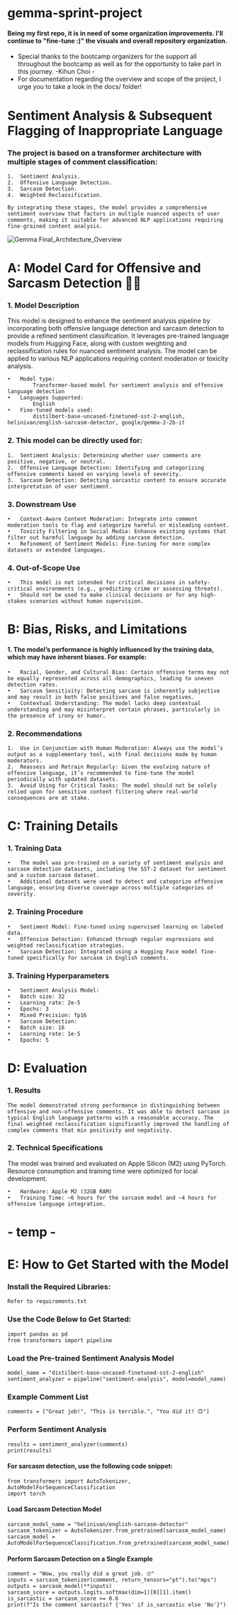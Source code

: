 # gemma-sprint-project


#### Being my first repo, it is in need of some organization improvements. I'll continue to "fine-tune :)" the visuals and overall repository organization. 

  - Special thanks to the bootcamp organizers for the support all throughout the bootcamp as well as for the opportunity to take part in this journey. -Kihun Choi -
  - For documentation regarding the overview and scope of the project, I urge you to take a look in the docs/ folder!



# Sentiment Analysis &amp; Subsequent Flagging of Inappropriate Language


### The project is based on a transformer architecture with multiple stages of comment classification:

	1.	Sentiment Analysis.
	2.	Offensive Language Detection.
	3.	Sarcasm Detection.
	4.	Weighted Reclassification.

    By integrating these stages, the model provides a comprehensive sentiment overview that factors in multiple nuanced aspects of user comments, making it suitable for advanced NLP applications requiring fine-grained content analysis.
     

![Gemma  Final_Architecture_Overview](https://github.com/user-attachments/assets/ed02ac3c-35f4-4a6b-a6e1-57bef0530617)



# A: Model Card for Offensive and Sarcasm Detection 📢💬

### 1. Model Description
This model is designed to enhance the sentiment analysis pipeline by incorporating both offensive language detection and sarcasm detection to provide a refined sentiment classification. It leverages pre-trained language models from Hugging Face, along with custom weighting and reclassification rules for nuanced sentiment analysis. The model can be applied to various NLP applications requiring content moderation or toxicity analysis.

	•	Model type: 
	        Transformer-based model for sentiment analysis and offensive language detection
	•	Languages Supported: 
	        English
	•	Fine-tuned models used: 
	        distilbert-base-uncased-finetuned-sst-2-english, helinivan/english-sarcasm-detector, google/gemma-2-2b-it

### 2. This model can be directly used for:

	1.	Sentiment Analysis: Determining whether user comments are positive, negative, or neutral.
	2.	Offensive Language Detection: Identifying and categorizing offensive comments based on varying levels of severity.
	3.	Sarcasm Detection: Detecting sarcastic content to ensure accurate interpretation of user sentiment.

### 3. Downstream Use

	•	Context-Aware Content Moderation: Integrate into comment moderation tools to flag and categorize harmful or misleading content.
	•	Toxicity Filtering in Social Media: Enhance existing systems that filter out harmful language by adding sarcasm detection.
	•	Refinement of Sentiment Models: Fine-tuning for more complex datasets or extended languages.

### 4. Out-of-Scope Use

	•	This model is not intended for critical decisions in safety-critical environments (e.g., predicting crime or assessing threats).
	•	Should not be used to make clinical decisions or for any high-stakes scenarios without human supervision.

# B: Bias, Risks, and Limitations

#### 1. The model’s performance is highly influenced by the training data, which may have inherent biases. For example:

	•	Racial, Gender, and Cultural Bias: Certain offensive terms may not be equally represented across all demographics, leading to uneven detection rates.
	•	Sarcasm Sensitivity: Detecting sarcasm is inherently subjective and may result in both false positives and false negatives.
	•	Contextual Understanding: The model lacks deep contextual understanding and may misinterpret certain phrases, particularly in the presence of irony or humor.

### 2. Recommendations

	1.	Use in Conjunction with Human Moderation: Always use the model’s output as a supplementary tool, with final decisions made by human moderators.
	2.	Reassess and Retrain Regularly: Given the evolving nature of offensive language, it’s recommended to fine-tune the model periodically with updated datasets.
	3.	Avoid Using for Critical Tasks: The model should not be solely relied upon for sensitive content filtering where real-world consequences are at stake.


# C: Training Details
### 1. Training Data

	•	The model was pre-trained on a variety of sentiment analysis and sarcasm detection datasets, including the SST-2 dataset for sentiment and a custom sarcasm dataset.
	•	Additional datasets were used to detect and categorize offensive language, ensuring diverse coverage across multiple categories of severity.

### 2. Training Procedure

	•	Sentiment Model: Fine-tuned using supervised learning on labeled data.
	•	Offensive Detection: Enhanced through regular expressions and weighted reclassification strategies.
	•	Sarcasm Detection: Integrated using a Hugging Face model fine-tuned specifically for sarcasm in English comments.

### 3. Training Hyperparameters

	•	Sentiment Analysis Model:
	•	Batch size: 32
	•	Learning rate: 2e-5
	•	Epochs: 3
	•	Mixed Precision: fp16
	•	Sarcasm Detection:
	•	Batch size: 16
	•	Learning rate: 1e-5
	•	Epochs: 5


# D: Evaluation
### 1. Results

    The model demonstrated strong performance in distinguishing between offensive and non-offensive comments. It was able to detect sarcasm in typical English language patterns with a reasonable accuracy. The final weighted reclassification significantly improved the handling of complex comments that mix positivity and negativity.

### 2. Technical Specifications
The model was trained and evaluated on Apple Silicon (M2) using PyTorch. Resource consumption and training time were optimized for local development.

	•	Hardware: Apple M2 (32GB RAM)
	•	Training Time: ~6 hours for the sarcasm model and ~4 hours for offensive language integration.



# - temp -
# E: How to Get Started with the Model
### Install the Required Libraries:
    Refer to requirements.txt 

### Use the Code Below to Get Started:
    import pandas as pd
    from transformers import pipeline

### Load the Pre-trained Sentiment Analysis Model
    model_name = "distilbert-base-uncased-finetuned-sst-2-english"
    sentiment_analyzer = pipeline("sentiment-analysis", model=model_name)

### Example Comment List
    comments = ["Great job!", "This is terrible.", "You did it! 🙃"]

### Perform Sentiment Analysis
    results = sentiment_analyzer(comments)
    print(results)

#### For sarcasm detection, use the following code snippet:

    from transformers import AutoTokenizer, AutoModelForSequenceClassification
    import torch

#### Load Sarcasm Detection Model
    sarcasm_model_name = "helinivan/english-sarcasm-detector"
    sarcasm_tokenizer = AutoTokenizer.from_pretrained(sarcasm_model_name)
    sarcasm_model = AutoModelForSequenceClassification.from_pretrained(sarcasm_model_name).to("mps")

#### Perform Sarcasm Detection on a Single Example
    comment = "Wow, you really did a great job. 🙄"
    inputs = sarcasm_tokenizer(comment, return_tensors="pt").to("mps")
    outputs = sarcasm_model(**inputs)
    sarcasm_score = outputs.logits.softmax(dim=1)[0][1].item()
    is_sarcastic = sarcasm_score >= 0.6
    print(f"Is the comment sarcastic? {'Yes' if is_sarcastic else 'No'}")

